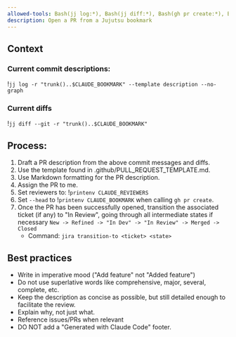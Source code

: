 ```yaml
---
allowed-tools: Bash(jj log:*), Bash(jj diff:*), Bash(gh pr create:*), Bash(gh pr edit:*), Bash(jira transition-to:*), Bash(printenv:*), Bash(jira describe:*)
description: Open a PR from a Jujutsu bookmark
---
```


## Context

### Current commit descriptions:

!`jj log -r "trunk()..$CLAUDE_BOOKMARK" --template description --no-graph`

### Current diffs

!`jj diff --git -r "trunk()..$CLAUDE_BOOKMARK"`


## Process:
1. Draft a PR description from the above commit messages and diffs.
2. Use the template found in .github/PULL_REQUEST_TEMPLATE.md.
3. Use Markdown formatting for the PR description.
4. Assign the PR to me.
5. Set reviewers to: !`printenv CLAUDE_REVIEWERS`
6. Set `--head` to !`printenv CLAUDE_BOOKMARK` when calling `gh pr create`.
7. Once the PR has been successfully opened, transition the associated ticket
    (if any) to "In Review", going through all intermediate states if necessary
    `New -> Refined -> "In Dev" -> "In Review" -> Merged -> Closed`
   - Command: `jira transition-to <ticket> <state>`

## Best practices
- Write in imperative mood ("Add feature" not "Added feature")
- Do not use superlative words like comprehensive, major, several, complete, etc.
- Keep the description as concise as possible, but still detailed enough to facilitate the review.
- Explain why, not just what.
- Reference issues/PRs when relevant
- DO NOT add a "Generated with Claude Code" footer.
